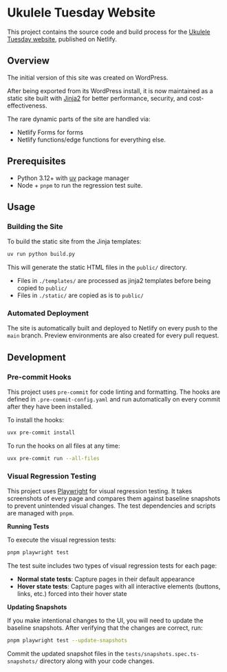 # Ukulele Tuesday Website

This project contains the source code and build process for the [Ukulele Tuesday website](https://www.ukuleletuesday.ie/), published on Netlify.

## Overview

The initial version of this site was created on WordPress.

After being exported from its WordPress install, it is now maintained as a static site built with [Jinja2](https://pypi.org/project/Jinja2/) for better performance, security, and cost-effectiveness.

The rare dynamic parts of the site are handled via:
* Netlify Forms for forms
* Netlify functions/edge functions for everything else.

## Prerequisites

- Python 3.12+ with [uv](https://github.com/astral-sh/uv) package manager
- Node + `pnpm` to run the regression test suite.

## Usage

### Building the Site

To build the static site from the Jinja templates:

```bash
uv run python build.py
```

This will generate the static HTML files in the `public/` directory.

* Files in `./templates/` are processed as jinja2 templates before being copied to `public/`
* Files in `./static/` are copied as is to `public/`

### Automated Deployment

The site is automatically built and deployed to Netlify on every push to the `main` branch. Preview environments are also created for every pull request.

## Development

### Pre-commit Hooks

This project uses `pre-commit` for code linting and formatting. The hooks are defined in `.pre-commit-config.yaml` and run automatically on every commit after they have been installed.

To install the hooks:

```bash
uvx pre-commit install
```

To run the hooks on all files at any time:

```bash
uvx pre-commit run --all-files
```

### Visual Regression Testing

This project uses [Playwright](https://playwright.dev/) for visual regression testing. It takes screenshots of every page and compares them against baseline snapshots to prevent unintended visual changes. The test dependencies and scripts are managed with `pnpm`.

**Running Tests**

To execute the visual regression tests:

```bash
pnpm playwright test
```

The test suite includes two types of visual regression tests for each page:
- **Normal state tests**: Capture pages in their default appearance
- **Hover state tests**: Capture pages with all interactive elements (buttons, links, etc.) forced into their hover state

**Updating Snapshots**

If you make intentional changes to the UI, you will need to update the baseline snapshots. After verifying that the changes are correct, run:

```bash
pnpm playwright test --update-snapshots
```

Commit the updated snapshot files in the `tests/snapshots.spec.ts-snapshots/` directory along with your code changes.
